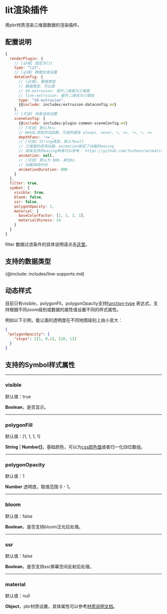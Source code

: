 # lit渲染插件

用pbr材质渲染三维面数据的渲染插件。

## 配置说明
```js
{
  renderPlugin: {
    // [必填] 固定为lit
    type: "lit",
    // [必填] 数据生成设置
    dataConfig: {
      // [必填]，数据类型
      // 数据类型，可以是
      // 3d-extrusion: 提升二维面为三维面
      // line-extrusion: 提升二维线为三维线
      type: "3d-extrusion",
      {@include: includes/extrusion-dataconfig.md}
    },
    // [可选] 场景渲染设置
    sceneConfig: {
      {@include: includes/plugin-common-sceneConfig.md}
      // [可选] 默认为<=
      // WebGL深度测试函数，可选的值有 always, never, <, <=, !=, >, >=
      depthFunc: '<=',
      // [可选] String类型，默认为null
      // 三维面的进场动画，animation制定了动画的easing
      // 具体支持的easing种类可以参考： https://github.com/fuzhenn/animation-easings
      animation: null,
      // [可选] 默认为 800，单位ms
      // 动画持续时间
      animationDuration: 800
    }
  },
  filter: true,
  symbol: {
    visible: true,
    bloom: false,
    ssr: false,
    polygonOpacity: 1,
    material: {
      baseColorFactor: [1, 1, 1, 1],
      materialShiness: 24
    }
  }
}
```

filter 数据过滤条件的具体说明请点击[这里](../filter/feature-filter)。

## 支持的数据类型

{@include: includes/line-supports.md}

## 动态样式

目前只有visible，polygonFll，polygonOpacity支持[function-type](../filter/function-type) 表达式，支持根据不同zoom级别或数据的属性值设置不同的样式属性。

例如以下示例，能让面的透明度在不同地图级别上由小变大：

```json
{
 "polygonOpacity": {
    "stops": [[1, 0.1], [20, 1]]
  }
}
```

## 支持的Symbol样式属性

-----------
### visible

默认值：true

**Boolean**，是否显示。

-----------
### polygonFill

默认值：[1, 1, 1, 1]

**String** | **Number[]**，基础颜色，可以为[css颜色值](https://developer.mozilla.org/zh-CN/docs/Web/CSS/color_value)或者归一化四位数组。

-----------
### polygonOpacity

默认值：1

**Number** 透明度，取值范围 0 - 1。

-----------
### bloom

默认值：false

**Boolean**，是否支持bloom泛光后处理。

-----------
### ssr

默认值：false

**Boolean**，是否支持ssr屏幕空间反射后处理。

-----------
### material

默认值：null

**Object**，pbr材质设置，具体属性可以参考[材质说明文档](../material#pbr材质)。